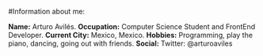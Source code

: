 #Information about me:

**Name:** Arturo Avilés.
**Occupation:** Computer Science Student and FrontEnd Developer.
**Current City:** Mexico, Mexico.
**Hobbies:** Programming, play the piano, dancing, going out with friends.
**Social:** Twitter: @arturoaviles
